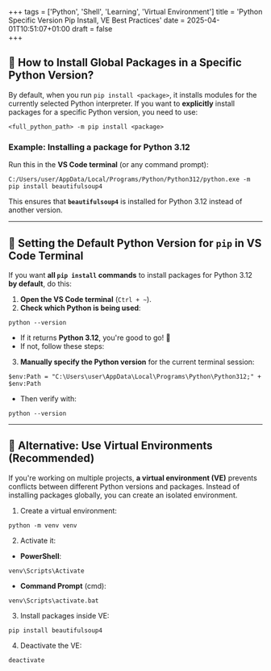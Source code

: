 +++
tags = ['Python', 'Shell', 'Learning', 'Virtual Environment']
title = 'Python Specific Version Pip Install, VE Best Practices'
date = 2025-04-01T10:51:07+01:00
draft = false	
+++

## 🔹 How to Install Global Packages in a Specific Python Version?

By default, when you run `pip install <package>`, it installs modules for the currently selected Python interpreter. If you want to **explicitly** install packages for a specific Python version, you need to use:

```shell
<full_python_path> -m pip install <package>
```

### Example: Installing a package for Python 3.12

Run this in the **VS Code terminal** (or any command prompt):

```shell
C:/Users/user/AppData/Local/Programs/Python/Python312/python.exe -m pip install beautifulsoup4
```

This ensures that **`beautifulsoup4`** is installed for Python 3.12 instead of another version.

---

## 🔹 Setting the Default Python Version for `pip` in VS Code Terminal

If you want **all `pip install` commands** to install packages for Python 3.12 **by default**, do this:

1. **Open the VS Code terminal** (`Ctrl + ~`).
2. **Check which Python is being used**:

```shell
python --version
```

- If it returns **Python 3.12**, you're good to go! 🎯
- If not, follow these steps:

3. **Manually specify the Python version** for the current terminal session:

```shell
$env:Path = "C:\Users\user\AppData\Local\Programs\Python\Python312;" + $env:Path
```

- Then verify with:

```shell
python --version
```

---

## 🔹 Alternative: Use Virtual Environments (Recommended)

If you're working on multiple projects, **a virtual environment (VE)** prevents conflicts between different Python versions and packages. Instead of installing packages globally, you can create an isolated environment.

1. Create a virtual environment:

```shell
python -m venv venv
```

2. Activate it:

- **PowerShell**:

```shell
venv\Scripts\Activate
```

- **Command Prompt** (cmd):

```shell
venv\Scripts\activate.bat
```

3. Install packages inside VE:

```shell
pip install beautifulsoup4
```

4. Deactivate the VE:

```shell
deactivate
```
